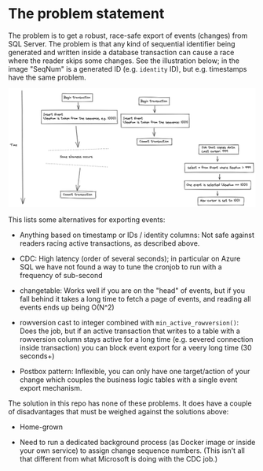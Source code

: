 # The problem statement

The problem is to get a robust, race-safe export of events (changes)
from SQL Server. The problem is that any kind of sequential identifier
being generated and written inside a database transaction can cause a race where the
reader skips some changes. See the illustration below;
in the image "SeqNum" is a generated ID (e.g. `identity` ID),
but e.g. timestamps have the same problem.

![Illustration of race](reader-problem.png)

This lists some alternatives for exporting events:

* Anything based on timestamp or IDs / identity columns: Not safe
  against readers racing active transactions, as described above.

* CDC: High latency (order of several seconds); in particular on Azure
  SQL we have not found a way to tune the cronjob to run with a
  frequency of sub-second

* changetable: Works well if you are on the "head" of events, but if
  you fall behind it takes a long time to fetch a page of events, and
  reading all events ends up being O(N^2)

* rowversion cast to integer combined with `min_active_rowversion()`:
  Does the job, but if an active transaction that writes to a table
  with a rowversion column stays active for a long time (e.g. severed
  connection inside transaction) you can block event export for a
  veery long time (30 seconds+)

* Postbox pattern: Inflexible, you can only have one target/action of
  your change which couples the business logic tables with a single
  event export mechanism.

The solution in this repo has none of these problems. It does have a couple of
disadvantages that must be weighed against the solutions above:

* Home-grown

* Need to run a dedicated background process (as Docker image or
  inside your own service) to assign change sequence numbers. (This
  isn't all that different from what Microsoft is doing with the CDC job.)
